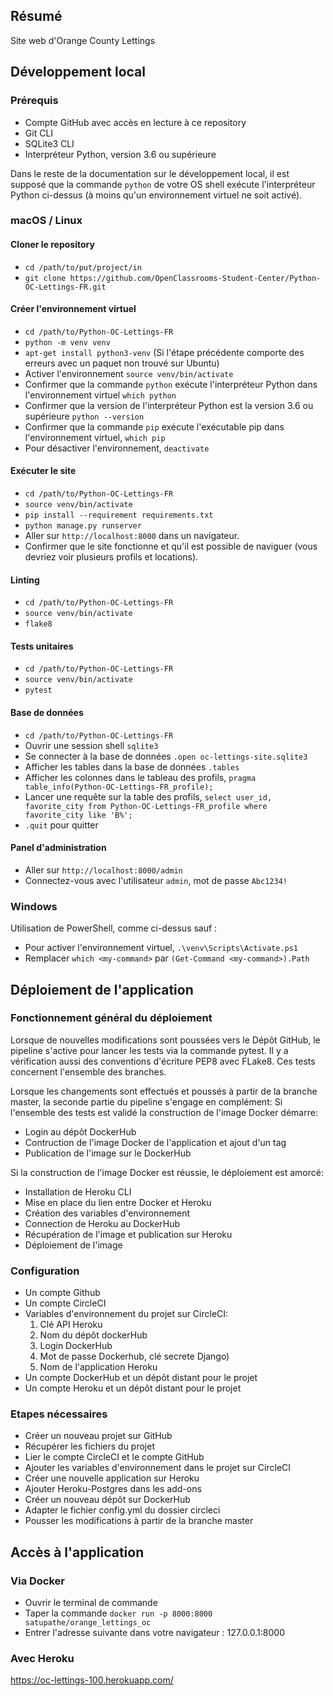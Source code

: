 ## Résumé

Site web d'Orange County Lettings

## Développement local

### Prérequis

- Compte GitHub avec accès en lecture à ce repository
- Git CLI
- SQLite3 CLI
- Interpréteur Python, version 3.6 ou supérieure

Dans le reste de la documentation sur le développement local, il est supposé que la commande `python` de votre OS shell exécute l'interpréteur Python ci-dessus (à moins qu'un environnement virtuel ne soit activé).

### macOS / Linux

#### Cloner le repository

- `cd /path/to/put/project/in`
- `git clone https://github.com/OpenClassrooms-Student-Center/Python-OC-Lettings-FR.git`

#### Créer l'environnement virtuel

- `cd /path/to/Python-OC-Lettings-FR`
- `python -m venv venv`
- `apt-get install python3-venv` (Si l'étape précédente comporte des erreurs avec un paquet non trouvé sur Ubuntu)
- Activer l'environnement `source venv/bin/activate`
- Confirmer que la commande `python` exécute l'interpréteur Python dans l'environnement virtuel
`which python`
- Confirmer que la version de l'interpréteur Python est la version 3.6 ou supérieure `python --version`
- Confirmer que la commande `pip` exécute l'exécutable pip dans l'environnement virtuel, `which pip`
- Pour désactiver l'environnement, `deactivate`

#### Exécuter le site

- `cd /path/to/Python-OC-Lettings-FR`
- `source venv/bin/activate`
- `pip install --requirement requirements.txt`
- `python manage.py runserver`
- Aller sur `http://localhost:8000` dans un navigateur.
- Confirmer que le site fonctionne et qu'il est possible de naviguer (vous devriez voir plusieurs profils et locations).

#### Linting

- `cd /path/to/Python-OC-Lettings-FR`
- `source venv/bin/activate`
- `flake8`

#### Tests unitaires

- `cd /path/to/Python-OC-Lettings-FR`
- `source venv/bin/activate`
- `pytest`

#### Base de données

- `cd /path/to/Python-OC-Lettings-FR`
- Ouvrir une session shell `sqlite3`
- Se connecter à la base de données `.open oc-lettings-site.sqlite3`
- Afficher les tables dans la base de données `.tables`
- Afficher les colonnes dans le tableau des profils, `pragma table_info(Python-OC-Lettings-FR_profile);`
- Lancer une requête sur la table des profils, `select user_id, favorite_city from
  Python-OC-Lettings-FR_profile where favorite_city like 'B%';`
- `.quit` pour quitter

#### Panel d'administration

- Aller sur `http://localhost:8000/admin`
- Connectez-vous avec l'utilisateur `admin`, mot de passe `Abc1234!`

### Windows

Utilisation de PowerShell, comme ci-dessus sauf :

- Pour activer l'environnement virtuel, `.\venv\Scripts\Activate.ps1` 
- Remplacer `which <my-command>` par `(Get-Command <my-command>).Path`

## Déploiement de l'application

### Fonctionnement général du déploiement
Lorsque de nouvelles modifications sont poussées vers le Dépôt GitHub, le pipeline s'active pour lancer les tests via la commande pytest. Il y a vérification aussi des conventions d'écriture PEP8 avec FLake8.
Ces tests concernent l'ensemble des branches.

Lorsque les changements sont effectués et poussés à partir de la branche master, la seconde partie du pipeline s'engage en complément:
Si l'ensemble des tests est validé la construction de l'image Docker démarre:
  - Login au dépôt DockerHub
  - Contruction de l'image Docker de l'application et ajout d'un tag
  - Publication de l'image sur le DockerHub

Si la construction de l'image Docker est réussie, le déploiement est amorcé:
  - Installation de Heroku CLI
  - Mise en place du lien entre Docker et Heroku
  - Création des variables d'environnement
  - Connection de Heroku au DockerHub
  - Récupération de l'image et publication sur Heroku
  - Déploiement de l'image

### Configuration
- Un compte Github
- Un compte CircleCI
- Variables d'environnement du projet sur CircleCI:
    1. Clé API Heroku
    2. Nom du dépôt dockerHub
    2. Login DockerHub
    3. Mot de passe Dockerhub, clé secrete Django)
    4. Nom de l'application Heroku
- Un compte DockerHub et un dépôt distant pour le projet
- Un compte Heroku et un dépôt distant pour le projet

### Etapes nécessaires
- Créer un nouveau projet sur GitHub
- Récupérer les fichiers du projet
- Lier le compte CircleCI et le compte GitHub
- Ajouter les variables d'environnement dans le projet sur CircleCI
- Créer une nouvelle application sur Heroku
- Ajouter Heroku-Postgres dans les add-ons
- Créer un nouveau dépôt sur DockerHub
- Adapter le fichier config.yml du dossier circleci
- Pousser les modifications à partir de la branche master


## Accès à l'application

### Via Docker
 - Ouvrir le terminal de commande
 - Taper la commande `docker run -p 8000:8000 satupathe/orange_lettings_oc`
 - Entrer l'adresse suivante dans votre navigateur : 127.0.0.1:8000

### Avec Heroku
  https://oc-lettings-100.herokuapp.com/ 
